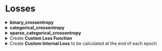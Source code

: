 <h1 id="losses">Losses</h1>

<div style="width:1000px;margin:auto">


<details><summary><b>binary_crossentropy</b></summary><p><ul>
<li>Used with <b>binary classification</b> problem.</li>
<li>Can be used for <b>Multi-class, multilabel classification</b> problem</li>.
<li>The last layer has only <b>1 neuron</b> [Binary Classification] and <b>n-1 neurons</b> [Multi-Label Classification] where n is the number of classes.</li>
<li>The last layer has <b>sigmoid</b> activation function.</li>
<li>The <b>y_labels</b> is an array of ONLY <b>zeros</b> and <b>ones</b></li></ul><pre><code># Last layer.
    keras.layers.Dense(1, activation="sigmoid")

model.compile(optimizer="adam",
            loss="binary_crossentropy",
            metrics=["accuracy"])
</code></pre>

<h4>To predict</h4><pre><code>result = model.predict(X_valid)
# result is a class 0 or 1.
</code></pre>
</p></details>

<details><summary><b>categorical_crossentropy</b></summary><p><ul>
<li>Used for <b>binary</b> or <b>multi-class</b> classification problems.</li>
<li>The last layer has nuerons as the <b>number of classes</b> in y_labels.</li>
<li>The last layer must have <b>"softmax"</b> activation function.</li>
<li>The y_labels MUST be <b>one-hot encoded</b>.</li>
</ul><pre><code># To one-hot encode the y_labels.
from tensorflow.keras.utils import to_categorical

y_labels = to_categorical(y_labels, len(np.unique(y_labels)))
</code></pre><pre><code># Last Layer.
    keras.layers.Dense(len(np.unique(y_labels)), activation="softmax")

model.compile(loss="categorical_crossentropy", ...)
</code></pre>
<pre><code># To predict.
results = model.predict(X_valid)
class_idx = np.argmax(results)
</code></pre>
</p></details>

<details><summary><b>sparse_categorical_crossentropy</b></summary><p><ul>
<li>Used for <b>multi-classification classification</b> problem.</li>
<li>The last layer has a number of neurons as the <b>number of classes</b> in y_labels.</li>
<li>The last layer has <b>"softmax"</b> activation function.</li>
<li><b>y_labels</b> MUST be an <b>array of intengers</b>.</li></ul>
<pre><code># Last Layer.
    keras.layers.Dense(len(np.unique(y_labels)), activation="softmax")

model.compile(loss="sparse_categorical_crossentropy", ...)
</code></pre>
<pre><code># To predict.
results = model.predict(X_valid)
class_idx = np.argmax(results)
</code></pre>
</p></details>

<details><summary>Create <b>Custom Loss Function</b></summary>
<pre><code># Define Huber Loss function
def huber_fn(y_true, y_pred):
    error = y_true - y_pred
    is_small_error = tf.abs(error) &lt; 1
    squared_loss = tf.square(error) / 2
    linear_loss = tf.abs(error) - 0.5
    return tf.where(is_small_error, squared_loss, linear_loss)

# Use the loss.
model.compile(loss=huber_fn, optimizer="nadam")
model.fit(X_train, y_train, [...])

# Load the loss when loading the saved model.
model = keras.models.load_model("my_model_with_a_custom_loss.h5",
                                custom_objects={"huber_fn": huber_fn})
</code></pre>

<pre><code># If you want Keras to save the parameters of your loss.
class HuberLoss(keras.losses.Loss):
    def __init__(self, threshold=1.0, **kwargs):
        self.threshold = threshold
        super().__init__(**kwargs)

    def call(self, y_true, y_pred):
        error = y_true - y_pred
        is_small_error = tf.abs(error) &lt; self.threshold
        squared_loss = tf.square(error) / 2
        linear_loss = self.threshold * tf.abs(error) - self.threshold**2
        / 2
        return tf.where(is_small_error, squared_loss, linear_loss)

    def get_config(self):
        base_config = super().get_config()
        return {**base_config, "threshold": self.threshold}

model.compile(loss=HuberLoss(2.), optimizer="nadam")

model = keras.models.load_model("my_model_with_a_custom_loss_class.h5",
    custom_objects={"HuberLoss": HuberLoss})
</code></pre>
</details>

<details><summary>Create <b>Custom Internal Loss</b> to be calculated at the end of each epoch</summary>
<pre><code>
class ReconstructingRegressor(keras.Model):
	def __init__(self, output_dim, **kwargs):
		super().__init__(**kwargs)
		self.hidden = [keras.layers.Dense(30, activation="selu",
				kernel_initializer="lecun_normal") for _ in range(5)]
		self.out = keras.layers.Dense(output_dim)
	
	def build(self, batch_input_shape):
		n_inputs = batch_input_shape[-1]
		self.reconstruct = keras.layers.Dense(n_inputs)
		super().build(batch_input_shape)

	def call(self, inputs):
		Z = inputs
		for layer in self.hidden:
			Z = layer(Z)
		reconstruction = self.reconstruct(Z)
		recon_loss = tf.reduce_mean(tf.square(reconstruction - inputs))
		self.add_loss(0.05 * recon_loss)
		return self.out(Z)
	
'''	
Epoch 1/5
11610/11610 [=============] [...] loss: 4.3092 - reconstruction_error:
1.7360
Epoch 2/5
11610/11610 [=============] [...] loss: 1.1232 - reconstruction_error:0.8964
[...]
'''
</code></pre>
</details>
</div>